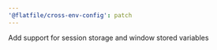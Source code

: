 ```yaml
---
'@flatfile/cross-env-config': patch
---
```


Add support for session storage and window stored variables
